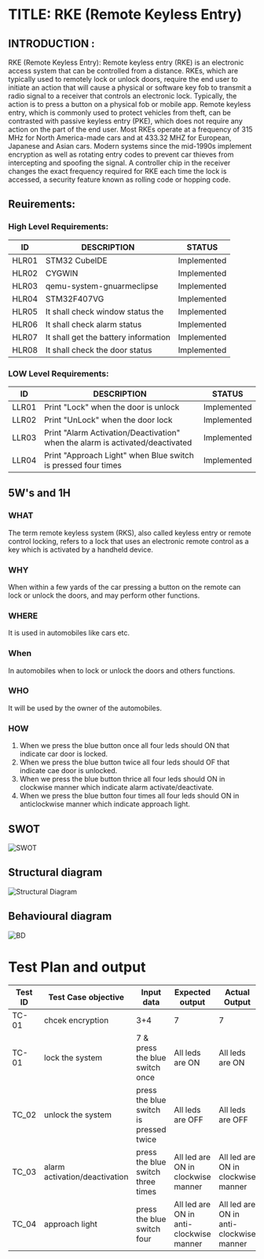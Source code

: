 # TITLE: RKE (Remote Keyless Entry)
## INTRODUCTION :
RKE (Remote Keyless Entry):
Remote keyless entry (RKE) is an electronic access system that can be controlled from a distance. 
RKEs, which are typically used to remotely lock or unlock doors, require the end user to initiate an action that
 will cause a physical or software key fob to transmit a radio signal to a receiver that controls an electronic lock. 
 Typically, the action is to press a button on a physical fob or mobile app.
Remote keyless entry, which is commonly used to protect vehicles from theft,
 can be contrasted with passive keyless entry (PKE), which does not require any 
 action on the part of the end user. Most RKEs operate at a frequency of 315 MHz for North America-made 
 cars and at 433.32 MHZ for European, Japanese and Asian cars. Modern systems since the mid-1990s implement 
 encryption as well as rotating entry codes to prevent car thieves from intercepting and spoofing the signal.
  A controller chip in the receiver changes the exact frequency required for RKE each time the lock is accessed, 
  a security feature known as rolling code or hopping code.

 ## Reuirements:

 ###  High Level Requirements:
 |  ID         |	     DESCRIPTION | STATUS|
 |-------------|------------------|-------|
 |HLR01|STM32 CubeIDE|Implemented |
 |HLR02|CYGWIN |Implemented |
 |HLR03|qemu-system-gnuarmeclipse|Implemented |
 |HLR04|STM32F407VG|Implemented |
 |  HLR05	 |  It shall check window status the |Implemented |
 |   HLR06  | It shall check alarm status |Implemented |
 |  HLR07	  | It shall get the battery information |Implemented |
 |  HLR08	  | It shall check the door status |Implemented |
  
 ###  LOW Level Requirements:
 |  ID         |	     DESCRIPTION |STATUS|
 |-------------|------------------|------|
  |  LLR01	 |   Print "Lock" when the door is unlock |Implemented |
  |   LLR02	  | Print "UnLock" when the door lock |Implemented |
   |  LLR03	  | Print "Alarm Activation/Deactivation" when the alarm is activated/deactivated|Implemented |
   |  LLR04	  | Print "Approach Light" when Blue switch is pressed four times |Implemented |
   
## 5W's and 1H
### WHAT
The term remote keyless system (RKS), also called keyless entry or remote control locking, refers to a lock that uses an electronic remote control as a key which is activated by a handheld device.
### WHY
When within a few yards of the car pressing a button on the remote can lock or unlock the doors, and may perform other functions.
### WHERE
It is used in automobiles like cars etc.
### When
In automobiles when to lock or unlock the doors and others functions.
### WHO
It will be used by the owner of the automobiles.
### HOW
  1. When we press the blue button once all four leds should ON that indicate car door is locked.
  2. When we press the blue button twice all four leds should OF that indicate cae door is unlocked.
  3. When we press the blue button thrice all four leds should ON in clockwise manner which indicate alarm activate/deactivate.
  4. When we press the blue button four times all four leds should ON in anticlockwise manner which indicate approach light.
## SWOT
![SWOT](https://user-images.githubusercontent.com/98832647/157811229-94b1beb3-bd24-4608-b92a-4606e70aa0d8.png)
## Structural diagram
![Structural Diagram](https://user-images.githubusercontent.com/98832647/157826237-fa995719-e925-4004-824c-c127b1e5deaa.png)
## Behavioural diagram
![BD](https://user-images.githubusercontent.com/98832647/157826412-bd191fbb-2dea-493c-9617-eab2ec038471.jpeg)
# Test Plan and output

|Test ID   |Test Case objective  |Input data   |Expected output   |Actual Output| Status|
|----------|---------------------|-------------|------------------|-------------|-------|
|TC-01|chcek encryption|3+4|7|7|Pass|
|TC-01     |lock the system    |7 & press the blue switch once |All leds are ON | All leds are ON | Pass|
|TC_02     |unlock the system  | press the blue switch is pressed twice | All leds are OFF | All leds are OFF|Pass|
|TC_03     | alarm activation/deactivation  | press the blue switch three times |All led are ON in clockwise manner | All led are ON in clockwise manner|Pass|
|TC_04| approach light |press the blue switch four  |All led are ON in anti-clockwise manner| All led are ON in anti-clockwise manner|Pass|
